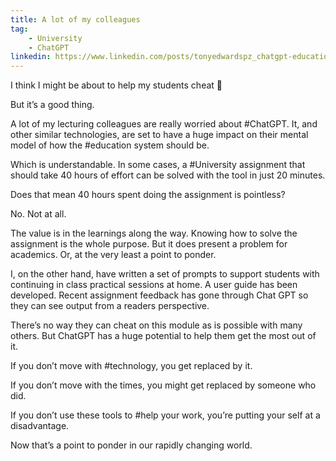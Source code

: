 ```yaml
---
title: A lot of my colleagues
tag:
    - University
    - ChatGPT
linkedin: https://www.linkedin.com/posts/tonyedwardspz_chatgpt-education-university-activity-7025754330867621888-zH6z
---
```


I think I might be about to help my students cheat 👀

But it’s a good thing.

A lot of my lecturing colleagues are really worried about #ChatGPT. It, and other similar technologies, are set to have a huge impact on their mental model of how the #education system should be.

Which is understandable. In some cases, a #University assignment that should take 40 hours of effort can be solved with the tool in just 20 minutes.

Does that mean 40 hours spent doing the assignment is pointless?

No. Not at all.

The value is in the learnings along the way. Knowing how to solve the assignment is the whole purpose. But it does present a problem for academics. Or, at the very least a point to ponder.

I, on the other hand, have written a set of prompts to support students with continuing in class practical sessions at home. A user guide has been developed. Recent assignment feedback has gone through Chat GPT so they can see output from a readers perspective.

There’s no way they can cheat on this module as is possible with many others. But ChatGPT has a huge potential to help them get the most out of it.

If you don’t move with #technology, you get replaced by it.

If you don’t move with the times, you might get replaced by someone who did.

If you don’t use these tools to #help your work, you’re putting your self at a disadvantage.

Now that’s a point to ponder in our rapidly changing world.
